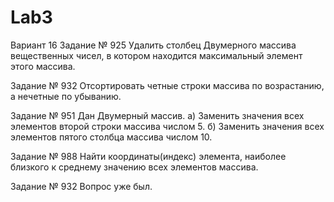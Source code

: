 # Lab3
Вариант 16 
Задание № 925 Удалить столбец Двумерного массива вещественных чисел, в котором находится максимальный элемент этого массива.

Задание № 932 Отсортировать четные строки массива по возрастанию, а нечетные по убыванию.

Задание № 951 Дан Двумерный массив.
              а) Заменить значения всех элементов второй строки массива числом 5.
              б) Заменить значения всех элементов пятого столбца массива числом 10.

Задание № 988 Найти координаты(индекс) элемента, наиболее близкого к среднему значению всех элементов массива.

Задание № 932 Вопрос уже был.
